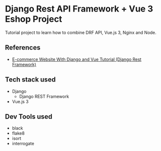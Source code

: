 # Django Rest API Framework + Vue 3 Eshop Project

Tutorial project to learn how to combine DRF API, Vue.js 3, Nginx and Node.

## References

- [E-commerce Website With Django and Vue Tutorial (Django Rest Framework)](https://www.youtube.com/watch?v=Yg5zkd9nm6w)

## Tech stack used

- Django
  - Django REST Framework
- Vue.js 3

## Dev Tools used

- black
- flake8
- isort
- interrogate